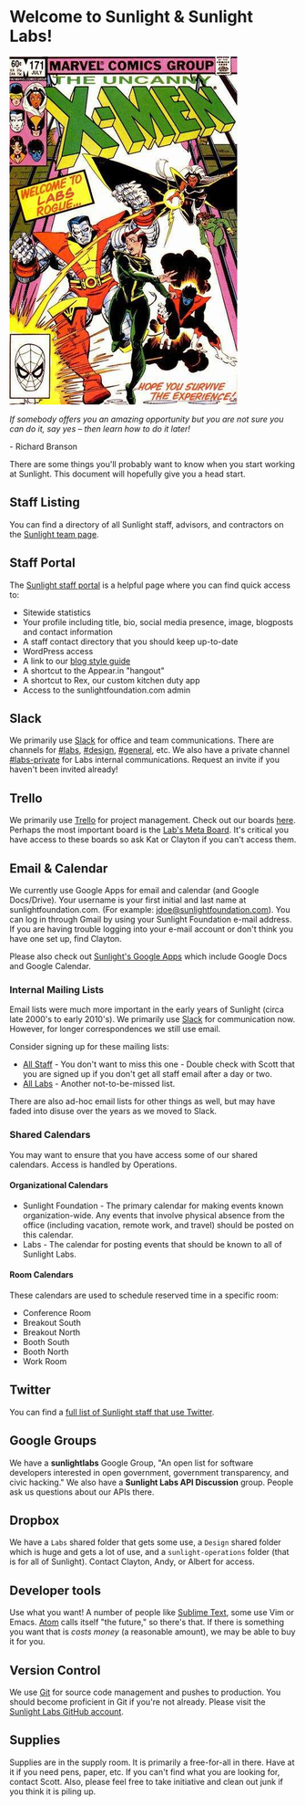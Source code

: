# Welcome to Sunlight & Sunlight Labs!

![Welcome to Labs, hope you survive the experience](../assets/welcome.jpeg)

_If somebody offers you an amazing opportunity but you are not sure you can do it, say yes – then learn how to do it later!_ 

\- Richard Branson

There are some things you'll probably want to know when you start working at Sunlight. This document will hopefully give you a head start.

## Staff Listing

You can find a directory of all Sunlight staff, advisors, and contractors on the [Sunlight team page](http://sunlightfoundation.com/team/).

## Staff Portal

The [Sunlight staff portal](http://sunlightfoundation.com/staff) is a helpful page where you can find quick access to:

* Sitewide statistics
* Your profile including title, bio, social media presence, image, blogposts and contact information
* A staff contact directory that you should keep up-to-date
* WordPress access
* A link to our [blog style guide](https://sunlightfoundation.com/blog/styleguide/)
* A shortcut to the Appear.in "hangout"
* A shortcut to Rex, our custom kitchen duty app
* Access to the sunlightfoundation.com admin

## Slack

We primarily use [Slack](https://sunlight.slack.com/) for office and team communications. There are channels for [#labs](https://sunlight.slack.com/messages/labs/), [#design](https://sunlight.slack.com/messages/design/), [#general](https://sunlight.slack.com/messages/general/), etc. We also have a private channel [#labs-private](https://sunlight.slack.com/messages/labs-private/) for Labs internal communications. Request an invite if you haven't been invited already!

## Trello

We primarily use [Trello](https://trello.com/) for project management. Check out our boards [here](https://trello.com/sunlightlabs). Perhaps the most important board is the [Lab's Meta Board](https://trello.com/b/kzsvElaz/labs). It's critical you have access to these boards so ask Kat or Clayton if you can't access them.

## Email & Calendar

We currently use Google Apps for email and calendar (and Google Docs/Drive). Your username is your first initial and last name at sunlightfoundation.com. (For example: jdoe@sunlightfoundation.com). You can log in through Gmail by using your Sunlight Foundation e-mail address. If you are having trouble logging into your e-mail account or don't think you have one set up, find Clayton.

Please also check out [Sunlight's Google Apps](http://www.google.com/a/sunlightfoundation.com) which include Google Docs and Google Calendar.

### Internal Mailing Lists

Email lists were much more important in the early years of Sunlight (circa late 2000's to early 2010's). We primarily use [Slack](https://sunlight.slack.com/) for communication now. However, for longer correspondences we still use email.

Consider signing up for these mailing lists:

* [All Staff](mailto:allstaff@sunlightfoundation.com) - You don't want to miss this one - Double check with Scott that you are signed up if you don't get all staff email after a day or two.
* [All Labs](mailto:alllabs@sunlightfoundation.com) - Another not-to-be-missed list.

There are also ad-hoc email lists for other things as well, but may have faded into disuse over the years as we moved to Slack.

### Shared Calendars

You may want to ensure that you have access some of our shared calendars. Access is handled by Operations.

#### Organizational Calendars

* Sunlight Foundation - The primary calendar for making events known organization-wide. Any events that involve physical absence from the office (including vacation, remote work, and travel) should be posted on this calendar.
* Labs - The calendar for posting events that should be known to all of Sunlight Labs.

#### Room Calendars

These calendars are used to schedule reserved time in a specific room:

* Conference Room
* Breakout South
* Breakout North
* Booth South
* Booth North
* Work Room

## Twitter

You can find a [full list of Sunlight staff that use Twitter](https://twitter.com/#!/SunFoundation/sunlighters).

## Google Groups

We have a **sunlightlabs** Google Group, "An open list for software developers interested in open government, government transparency, and civic hacking." We also have a **Sunlight Labs API Discussion** group. People ask us questions about our APIs there.

## Dropbox

We have a `Labs` shared folder that gets some use, a `Design` shared folder which is huge and gets a lot of use, and a `sunlight-operations` folder (that is for all of Sunlight). Contact Clayton, Andy, or Albert for access.

## Developer tools

Use what you want! A number of people like [Sublime Text](http://www.sublimetext.com/), some use Vim or Emacs. [Atom](https://atom.io/) calls itself "the future," so there's that. If there is something you want that is *costs money* (a reasonable amount), we may be able to buy it for you.

## Version Control

We use [Git](http://git-scm.com) for source code management and pushes to production. You should become proficient in Git if you're not already. Please visit the [Sunlight Labs GitHub account](https://github.com/sunlightlabs).

## Supplies

Supplies are in the supply room. It is primarily a free-for-all in there. Have at it if you need pens, paper, etc. If you can't find what you are looking for, contact Scott. Also, please feel free to take initiative and clean out junk if you think it is piling up.
